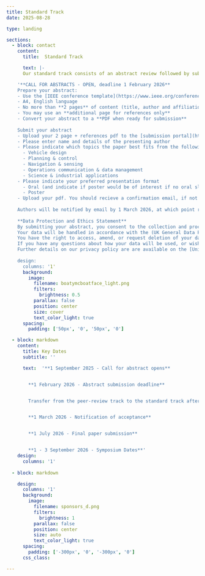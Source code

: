 ```yaml
---
title: Standard Track
date: 2025-08-28

type: landing

sections:
  - block: contact
    content:
      title:  Standard Track

      text: |-
      Our standard track consists of an abstract review followed by submission of full length papers of **6 pages or less**.

    '**CALL FOR ABSTRACTS - OPEN, deadline 1 February 2026**
    Prepare your abstract:
    - Use the [IEEE conference template](https://www.ieee.org/conferences/publishing/templates)
    - A4, English language
    - No more than **2 pages** of content (title, author and affiliation, figures and tables)
    - You may use an **additional page for references only**
    - Convert your abstract to a **PDF when ready for submission**
     
    Submit your abstract
    - Upload your 2 page + references pdf to the [submission portal](https://southampton.qualtrics.com/jfe/form/SV_es2jQ1nWbpUoZxQ) before 1 February 2026
    - Please enter name and details of the presenting author
    - Please indicate which topics the paper best fits from the following. You can select more than one:
      - Vehicle design
      - Planning & control
      - Navigation & sensing
      - Operations communication & data management
      - Science & industrial applications
    - Please indicate your preferred presentation format
      - Oral (and indicate if poster would be of interest if no oral slots are available)
      - Poster
    - Upload your pdf. You should recieve a confirmation email, if not contact [auv2026@soton.ac.uk](mailto:auv2026@soton.ac.uk)
     
    Authors will be notified by email by 1 March 2026, at which point registration and visa letter details will be available. Full papers (6 pages IEEE conference template) are due 1 July 2026 together with IEEE copyright form. Details available nearer the time.
  
    **Data Protection and Ethics Statement**
    By submitting your abstract, you consent to the collection and processing of your personal data for the purposes of organising and managing the AUV2026 Conference. This includes communication regarding your submission, inclusion in the conference programme and materials if accepted, and related administrative tasks.
    Your data will be handled in accordance with the (UK General Data Protection Regulation)[https://www.gov.uk/data-protection] and the (Data Protection Act 2018)[https://www.legislation.gov.uk/ukpga/2018/12/contents/enacted]. We will only collect data necessary for the abstract review and event coordination process, and it will be stored securely and retained only for as long as necessary.
    You have the right to access, amend, or request deletion of your data at any time. If your abstract includes information about other individuals, please ensure you have obtained their consent before submission.
    If you have any questions about how your data will be used, or wish to exercise your rights under data protection law, please contact [auv2026@soton.ac.uk](mailto:auv2026@soton.ac.uk).
    Further details on our privacy policy are are available on the [University of Southampton’s privacy notice page](https://www.southampton.ac.uk/about/governance/regulations-policies/privacy-policy).
                   
    design:
      columns: '1'
      background:
        image: 
          filename: boatymcboatface_light.png
          filters:
            brightness: 0.5
          parallax: false
          position: center
          size: cover
          text_color_light: true          
      spacing:
        padding: ['50px', '0', '50px', '0']      

  - block: markdown
    content:
      title: Key Dates
      subtitle: ''

      text:  '**1 September 2025 - Call for abstract opens**                     


        **1 February 2026 - Abstract submission deadline** 


        Transfer from the peer-review track to the standard track after this date is possible, subject to the agreement of the editors, technical committee and authors     


        **1 March 2026 - Notification of acceptance** 


        **1 July 2026 - Final paper submission** 


        **1 - 3 September 2026 - Symposium Dates**'
    design:
      columns: '1'
   
  - block: markdown

    design:
      columns: '1'
      background:
        image: 
          filename: sponsors_d.png
          filters:
            brightness: 1
          parallax: false
          position: center
          size: auto
          text_color_light: true
      spacing:
        padding: ['-300px', '0', '-300px', '0']
      css_class:

---
```


